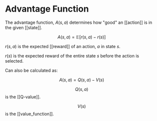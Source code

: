 # Advantage Function

The advantage function, $A(s,a)$ determines how "good" an [[action]] is in the given [[state]].

$$A(s,a) = \mathbb{E}[r(s,a)-r(s)]$$

$r(s,a)$ is the expected [[reward]] of an action, $a$ in state $s$.

$r(s)$ is the expected reward of the entire state $s$ before the action is selected.

Can also be calculated as:

$$A(s,a) = Q(s,a) - V(s)$$

$$Q(s,a)$$ is the [[Q-value]].

$$V(s)$$ is the [[value_function]].
